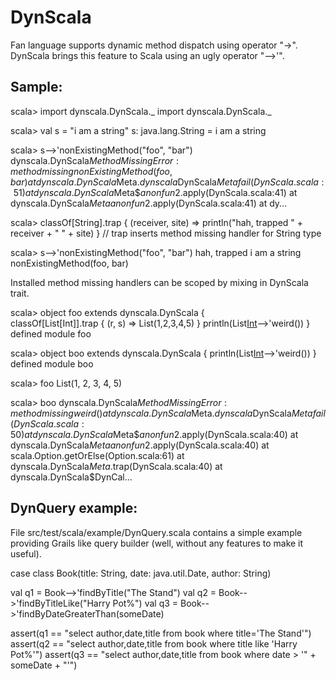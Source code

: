 DynScala
========

Fan language supports dynamic method dispatch using operator "->".
DynScala brings this feature to Scala using an ugly operator "-->'".

Sample:
-------

  scala> import dynscala.DynScala._
  import dynscala.DynScala._

  scala> val s = "i am a string"
  s: java.lang.String = i am a string

  scala> s-->'nonExistingMethod("foo", "bar")
  dynscala.DynScala$MethodMissingError: method missing nonExistingMethod(foo, bar)
        at dynscala.DynScala$Meta$.dynscala$DynScala$Meta$$fail(DynScala.scala:51)
        at dynscala.DynScala$Meta$$anonfun$2.apply(DynScala.scala:41)
        at dynscala.DynScala$Meta$$anonfun$2.apply(DynScala.scala:41)
        at dy...

  scala> classOf[String].trap { (receiver, site) => 
           println("hah, trapped " + receiver + " " + site)
         } // trap inserts method missing handler for String type

  scala> s-->'nonExistingMethod("foo", "bar")
  hah, trapped i am a string nonExistingMethod(foo, bar)

Installed method missing handlers can be scoped by mixing in DynScala trait.

  scala> object foo extends dynscala.DynScala {   
           classOf[List[Int]].trap { (r, s) => List(1,2,3,4,5) }
           println(List[Int]()-->'weird())
         }
  defined module foo

  scala> object boo extends dynscala.DynScala {
           println(List[Int]()-->'weird())
         }
  defined module boo

  scala> foo
  List(1, 2, 3, 4, 5)

  scala> boo
  dynscala.DynScala$MethodMissingError: method missing weird()
        at dynscala.DynScala$Meta$.dynscala$DynScala$Meta$$fail(DynScala.scala:50)
        at dynscala.DynScala$Meta$$anonfun$2.apply(DynScala.scala:40)
        at dynscala.DynScala$Meta$$anonfun$2.apply(DynScala.scala:40)
        at scala.Option.getOrElse(Option.scala:61)
        at dynscala.DynScala$Meta$.trap(DynScala.scala:40)
        at dynscala.DynScala$DynCal...


DynQuery example:
-----------------

File src/test/scala/example/DynQuery.scala contains a simple example
providing Grails like query builder (well, without any features to
make it useful).

  case class Book(title: String, date: java.util.Date, author: String)

  val q1 = Book-->'findByTitle("The Stand")
  val q2 = Book-->'findByTitleLike("Harry Pot%")
  val q3 = Book-->'findByDateGreaterThan(someDate)
 
  assert(q1 == "select author,date,title from book where title='The Stand'")
  assert(q2 == "select author,date,title from book where title like 'Harry Pot%'")
  assert(q3 == "select author,date,title from book where date > '" + someDate + "'")

